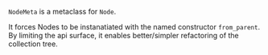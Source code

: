 `NodeMeta` is a metaclass for `Node`.

It forces Nodes to be instanatiated with the named constructor `from_parent`. By limiting the api surface, it enables better/simpler refactoring of the collection tree.

